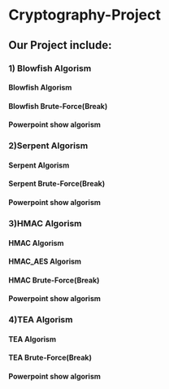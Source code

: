  # Cryptography-Project

 ## Our Project include:

 ### 1) Blowfish Algorism 
 #### Blowfish Algorism 
 #### Blowfish Brute-Force(Break)
 #### Powerpoint show algorism




 ### 2)Serpent Algorism 
 #### Serpent Algorism 
 #### Serpent Brute-Force(Break)
 #### Powerpoint show algorism




 ### 3)HMAC Algorism
 #### HMAC Algorism
 #### HMAC_AES Algorism
 #### HMAC Brute-Force(Break)
 #### Powerpoint show algorism



 
 ### 4)TEA Algorism 
 #### TEA Algorism
 #### TEA Brute-Force(Break)
 #### Powerpoint show algorism
   

